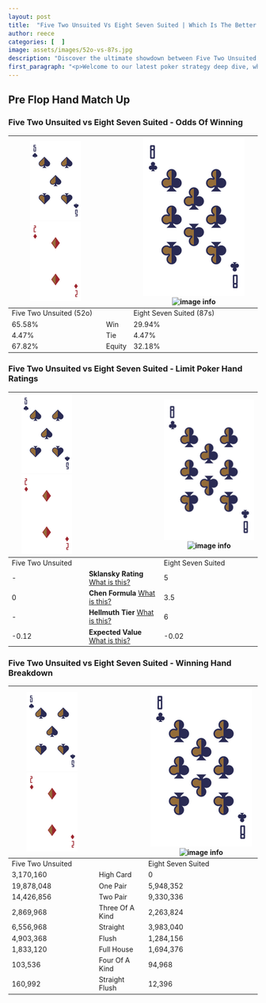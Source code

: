 ```yaml
---
layout: post
title:  "Five Two Unsuited Vs Eight Seven Suited | Which Is The Better Hand In Poker? A Complete Guide"
author: reece
categories: [  ]
image: assets/images/52o-vs-87s.jpg
description: "Discover the ultimate showdown between Five Two Unsuited and Eight Seven Suited in poker! Uncover the odds, strategies, and scenarios where one hand triumphs over the other. Get ready to up your poker game with this thrilling analysis."
first_paragraph: "<p>Welcome to our latest poker strategy deep dive, where we're pitting two distinct hands against each other in a high-stakes showdown: Five Two Unsuited vs Eight Seven Suited.</p><p>In the dynamic world of poker, every decision counts, and knowing which hand holds the upper hand is key to your success at the table.</p><p>In this article, we'll dissect these two hands, explore the scenarios where one dominates the other, and equip you with the knowledge to make strategic choices that can tip the odds in your favor.</p><p>Get ready to unravel the intriguing dynamics of these poker hands and elevate your game to new heights.</p>"
---
```




[comment]: # (sp0)

## Pre Flop Hand Match Up

<div class="table hand-ratings" markdown="1"> 



### Five Two Unsuited vs Eight Seven Suited - Odds Of Winning


    
| ![image info](assets/images/hand1/5.png) ![image info](assets/images/hand1/2o.png) |  | ![image info](assets/images/hand2/8.png) ![image info](assets/images/hand2/7s.png) |
| -------- | -------- | -------- |
| Five Two Unsuited (52o) |  | Eight Seven Suited (87s) |
| 65.58% | Win | 29.94% |
| 4.47% | Tie | 4.47% |
| 67.82% | Equity | 32.18% |




[comment]: # (sp1)



### Five Two Unsuited vs Eight Seven Suited - Limit Poker Hand Ratings


    
| ![image info](assets/images/hand1/5.png) ![image info](assets/images/hand1/2o.png) |  | ![image info](assets/images/hand2/8.png) ![image info](assets/images/hand2/7s.png) |
| -------- | -------- | -------- |
| Five Two Unsuited |  | Eight Seven Suited |
| - | **Sklansky Rating** [What is this?](/sklansky-rating-explained) | 5 |
| 0 | **Chen Formula** [What is this?](/chen-formula-explained) | 3.5 |
| - | **Hellmuth Tier** [What is this?](/Hellmuth-tier-explained) | 6 |
| -0.12 | **Expected Value** [What is this?](/expected-value-explained) | -0.02 |




[comment]: # (sp2)



### Five Two Unsuited vs Eight Seven Suited - Winning Hand Breakdown


    
| ![image info](assets/images/hand1/5.png) ![image info](assets/images/hand1/2o.png) |  | ![image info](assets/images/hand2/8.png) ![image info](assets/images/hand2/7s.png) |
| -------- | -------- | -------- |
| Five Two Unsuited |  | Eight Seven Suited |
| 3,170,160 | High Card | 0 |
| 19,878,048 | One Pair | 5,948,352 |
| 14,426,856 | Two Pair | 9,330,336 |
| 2,869,968 | Three Of A Kind | 2,263,824 |
| 6,556,968 | Straight | 3,983,040 |
| 4,903,368 | Flush | 1,284,156 |
| 1,833,120 | Full House | 1,694,376 |
| 103,536 | Four Of A Kind | 94,968 |
| 160,992 | Straight Flush | 12,396 |




[comment]: # (sp3)



</div>

[comment]: # (sp4)



[comment]: # (sp5)

